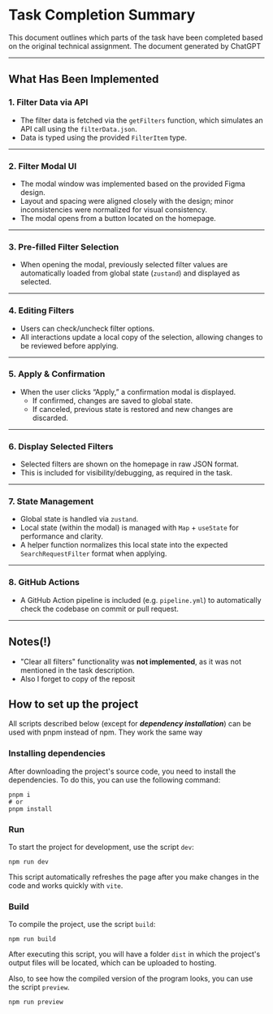 # Task Completion Summary

This document outlines which parts of the task have been completed based on the original technical assignment. The document generated by ChatGPT

---

## What Has Been Implemented

### 1. **Filter Data via API**
- The filter data is fetched via the `getFilters` function, which simulates an API call using the `filterData.json`.
- Data is typed using the provided `FilterItem` type.

---

### 2. **Filter Modal UI**
- The modal window was implemented based on the provided Figma design.
- Layout and spacing were aligned closely with the design; minor inconsistencies were normalized for visual consistency.
- The modal opens from a button located on the homepage.

---

### 3. **Pre-filled Filter Selection**
- When opening the modal, previously selected filter values are automatically loaded from global state (`zustand`) and displayed as selected.

---

### 4. **Editing Filters**
- Users can check/uncheck filter options.
- All interactions update a local copy of the selection, allowing changes to be reviewed before applying.

---

### 5. **Apply & Confirmation**
- When the user clicks “Apply,” a confirmation modal is displayed.
  - If confirmed, changes are saved to global state.
  - If canceled, previous state is restored and new changes are discarded.

---

### 6. **Display Selected Filters**
- Selected filters are shown on the homepage in raw JSON format.
- This is included for visibility/debugging, as required in the task.

---

### 7. **State Management**
- Global state is handled via `zustand`.
- Local state (within the modal) is managed with `Map` + `useState` for performance and clarity.
- A helper function normalizes this local state into the expected `SearchRequestFilter` format when applying.

---

### 8. **GitHub Actions**
- A GitHub Action pipeline is included (e.g. `pipeline.yml`) to automatically check the codebase on commit or pull request.

---

## Notes(!)

- "Clear all filters" functionality was **not implemented**, as it was not mentioned in the task description.
- Also I forget to copy of the reposit

## How to set up the project

All scripts described below (except for _**dependency installation**_) can be used with pnpm instead of npm. They work the same way

### Installing dependencies

After downloading the project's source code, you need to install the dependencies. To do this, you can use the following command:

```shell
pnpm i
# or
pnpm install
```

### Run

To start the project for development, use the script `dev`:

```shell
npm run dev
```

This script automatically refreshes the page after you make changes in the code and works quickly with `vite`.

### Build

To compile the project, use the script `build`:

```shell
npm run build
```

After executing this script, you will have a folder `dist` in which the project's output files will be located, which can be uploaded to hosting.

Also, to see how the compiled version of the program looks, you can use the script `preview`.

```shell
npm run preview
```
